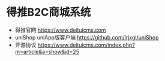  
# 得推B2C商城系统
* 得推官网 https://www.deituicms.com 
* uniShop uniApp版客户端 https://github.com/lrjxgl/uniShop 
* 开源协议 https://www.deituicms.com/index.php?m=article&a=show&id=25
